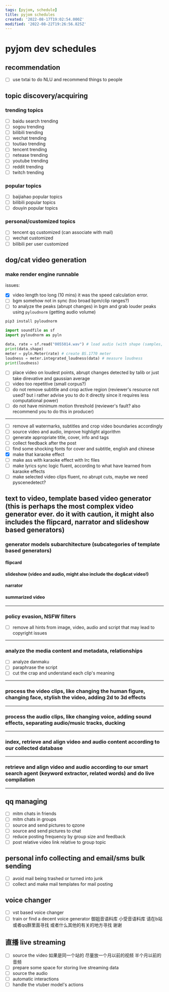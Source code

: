 ```yaml
---
tags: [pyjom, schedule]
title: pyjom schedules
created: '2022-08-17T19:02:54.000Z'
modified: '2022-08-22T19:26:56.825Z'
---
```


# pyjom dev schedules

## recommendation
- [ ] use txtai to do NLU and recommend things to people

## topic discovery/acquiring
### trending topics
- [ ] baidu search trending
- [ ] sogou trending
- [ ] bilibili trending
- [ ] wechat trending
- [ ] toutiao trending
- [ ] tencent trending
- [ ] netease trending
- [ ] youtube trending
- [ ] reddit trending
- [ ] twitch trending
### popular topics
- [ ] baijiahao popular topics
- [ ] bilibili popular topics
- [ ] douyin popular topics
### personal/customized topics
- [ ] tencent qq customized (can associate with mail)
- [ ] wechat customized
- [ ] bilibili per user customized

## dog/cat video generation
### make render engine runnable
issues:
- [x] video length too long (10 mins)
it was the speed calculation error.
- [ ] bgm somehow not in sync (too broad bpm/clip ranges?)
- [ ] to analyze the peaks (abrupt changes) in bgm and grab louder peaks using `pyloudnorm` (getting audio volume)
```bash
pip3 install pyloudnorm
```

```python
import soundfile as sf
import pyloudnorm as pyln

data, rate = sf.read("0055014.wav") # load audio (with shape (samples, channels))
print(data.shape)
meter = pyln.Meter(rate) # create BS.1770 meter
loudness = meter.integrated_loudness(data) # measure loudness
print(loudness)
```
- [ ] place video on loudest points, abrupt changes detected by talib or just take direvative and gaussian average
- [ ] video too repetitive (small corpus?)
- [ ] do not remove subtitle and crop active region (reviewer's resource not used? but i rather advise you to do it directly since it requires less computational power)
- [ ] do not have minimum motion threshold (reviewer's fault? also recommend you to do this in producer)
-----------------
- [ ] remove all watermarks, subtitles and crop video boundaries accordingly
- [ ] source video and audio, improve highlight algorithm
- [ ] generate appropriate title, cover, info and tags
- [ ] collect feedback after the post
- [ ] find some shocking fonts for cover and subtitle, english and chinese
- [x] make that karaoke effect
- [ ] make ass with karaoke effect with lrc files
- [ ] make lyrics sync logic fluent, according to what have learned from karaoke effects
- [ ] make selected video clips fluent, no abrupt cuts, maybe we need pyscenedetect?

## text to video, template based video generator (this is perhaps the most complex video generator ever. do it with caution, it might also includes the flipcard, narrator and slideshow based generators)
### generator models subarchitecture (subcategories of template based generators)
#### flipcard
#### slideshow (video and audio, might also include the dog&cat video!)
#### narrator
#### summarized video
________________________
### policy evasion, NSFW filters
- [ ] remove all hints from image, video, audio and script that may lead to copyright issues
________________________
### analyze the media content and metadata, relationships
- [ ] analyze danmaku
- [ ] paraphrase the script
- [ ] cut the crap and understand each clip's meaning
________________________

### process the video clips, like changing the human figure, changing face, stylish the video, adding 2d to 3d effects
________________________

### process the audio clips, like changing voice, adding sound effects, separating audio/music tracks, ducking
________________________

### index, retrieve and align video and audio content according to our collected database
________________________

### retrieve and align video and audio according to our smart search agent (keyword extractor, related words) and do live compilation
________________________

## qq managing
- [ ] mitm chats in friends
- [ ] mitm chats in groups
- [ ] source and send pictures to qzone
- [ ] source and send pictures to chat
- [ ] reduce posting frequency by group size and feedback
- [ ] post relative video link relative to group topic

## personal info collecting and email/sms bulk sending
- [ ] avoid mail being trashed or turned into junk
- [ ] collect and make mail templates for mail posting

## voice changer
- [ ] vst based voice changer
- [ ] train or find a decent voice generator 御姐音语料库 小受音语料库
请在b站或者qq群里面寻找 或者什么其他的有关的地方寻找 谢谢

## 直播 live streaming
- [ ] source the video
如果是同一个站的 尽量放一个月以前的视频 半个月以前的音频
- [ ] prepare some space for storing live streaming data
- [ ] source the audio
- [ ] automatic interactions
- [ ] handle the vtuber model's actions
